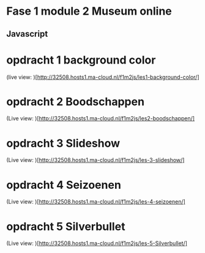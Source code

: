 # Fase 1 module 2 Museum online
## Javascript

# opdracht 1 background color
(live view: )[http://32508.hosts1.ma-cloud.nl/f1m2js/les1-background-color/]

# opdracht 2 Boodschappen
(Live view: )[http://32508.hosts1.ma-cloud.nl/f1m2js/les2-boodschappen/]

# opdracht 3 Slideshow
(Live view: )[http://32508.hosts1.ma-cloud.nl/f1m2js/les-3-slideshow/]

# opdracht 4 Seizoenen
(Live view: )[http://32508.hosts1.ma-cloud.nl/f1m2js/les-4-seizoenen/]

# opdracht 5 Silverbullet
(Live view: )[http://32508.hosts1.ma-cloud.nl/f1m2js/les-5-Silverbullet/]